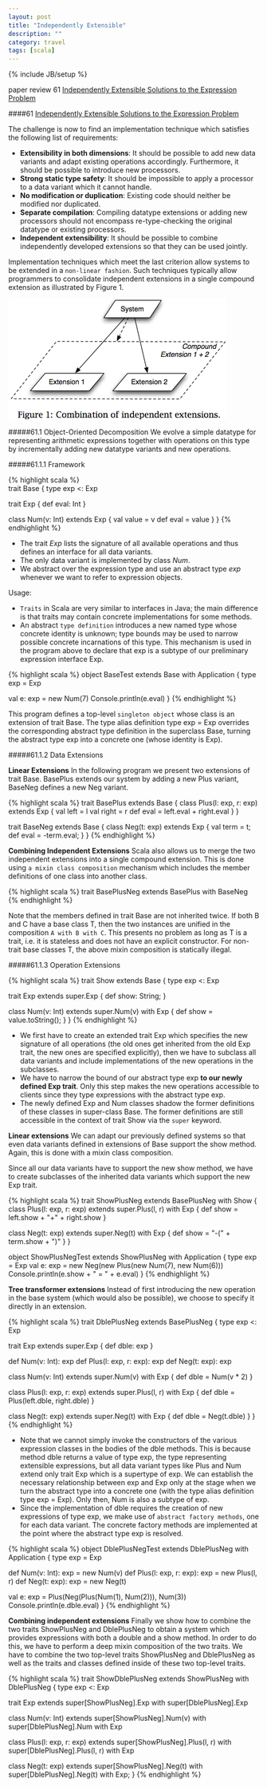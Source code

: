 ```yaml
---
layout: post
title: "Independently Extensible"
description: ""
category: travel
tags: [scala]
---
```

{% include JB/setup %}

paper review 61 [Independently Extensible Solutions to the Expression Problem][1]
<!--break-->

####61 [Independently Extensible Solutions to the Expression Problem][1]

The challenge is now to find an implementation technique which satisfies the following list of requirements:

* **Extensibility in both dimensions**: It should be possible to add new data variants and adapt existing operations accordingly. Furthermore, it should be possible to introduce new processors.
* **Strong static type safety**: It should be impossible to apply a processor to a data variant which it cannot handle.
* **No modification or duplication**: Existing code should neither be modified nor duplicated.
* **Separate compilation**: Compiling datatype extensions or adding new processors should not encompass re-type-checking the original datatype or existing processors.
* **Independent extensibility**: It should be possible to combine independently developed extensions so that they can be used jointly.

Implementation techniques which meet the last criterion allow systems to be extended in a `non-linear fashion`. Such techniques typically allow programmers to consolidate independent extensions in a single compound extension as illustrated by Figure 1.

![1](/assets/2013-11-11-scala-papers/scala1.png)

#####61.1 Object-Oriented Decomposition
We evolve a simple datatype for representing arithmetic expressions together with operations on this type by incrementally adding new datatype variants and new operations.

#####61.1.1 Framework

{% highlight scala %}  
trait Base {
  type exp <: Exp

  trait Exp {
    def eval: Int
  }

  class Num(v: Int) extends Exp {
    val value = v
    def eval = value
  }
}
{% endhighlight %}

* The trait _Exp_ lists the signature of all available operations and thus defines an interface for all data variants.
* The only data variant is implemented by class _Num_.
* We abstract over the expression type and use an abstract type _exp_ whenever we want to refer to expression objects.

Usage:

* `Traits` in Scala are very similar to interfaces in Java; the main difference is that traits may contain concrete implementations for some methods.
* An abstract `type definition` introduces a new named type whose concrete identity is unknown; type bounds may be used to narrow possible concrete incarnations of this type. This mechanism is used in the program above to declare that exp is a subtype of our preliminary expression interface Exp.  

{% highlight scala %}
object BaseTest extends Base with Application {
   type exp = Exp
           
   val e: exp = new Num(7)
   Console.println(e.eval)
}
{% endhighlight %}

This program defines a top-level `singleton object` whose class is an extension of trait Base. The type alias definition type exp = Exp overrides the corresponding abstract type definition in the superclass Base, turning the abstract type exp into a concrete one (whose identity is Exp).

#####61.1.2 Data Extensions

**Linear Extensions** In the following program we present two extensions of trait Base. BasePlus extends our system by adding a new Plus variant, BaseNeg defines a new Neg variant.

{% highlight scala %}
trait BasePlus extends Base {
    class Plus(l: exp, r: exp) extends Exp {
        val left = l
        val right = r
        def eval = left.eval + right.eval
    }
}

trait BaseNeg extends Base {
    class Neg(t: exp) extends Exp {
        val term = t;
        def eval = -term.eval;
    }
}
{% endhighlight %}

**Combining Independent Extensions** Scala also allows us to merge the two independent extensions into a single compound extension. This is done using `a mixin class composition` mechanism which includes the member definitions of one class into another class.

{% highlight scala %}
trait BasePlusNeg extends BasePlus with BaseNeg
{% endhighlight %}

Note that the members defined in trait Base are not inherited twice. If both B and C have a base class T, then the two instances are unified in the composition `A with B with C`. This presents no problem as long as T is a trait, i.e. it is stateless and does not have an explicit constructor. For non-trait base classes T, the above mixin composition is statically illegal.

#####61.1.3 Operation Extensions

{% highlight scala %}
trait Show extends Base {
  type exp <: Exp

  trait Exp extends super.Exp {
      def show: String;
  }

  class Num(v: Int) extends super.Num(v) with Exp {
      def show = value.toString();
  }
}
{% endhighlight %}

* We first have to create an extended trait Exp which specifies the new signature of all operations (the old ones get inherited from the old Exp trait, the new ones are specified explicitly), then we have to subclass all data variants and include implementations of the new operations in the subclasses.
* We have to narrow the bound of our abstract type exp **to our newly defined Exp trait**. Only this step makes the new operations accessible to clients since they type expressions with the abstract type exp.
* The newly defined Exp and Num classes shadow the former definitions of these classes in super-class Base. The former definitions are still accessible in the context of trait Show via the `super` keyword.

**Linear extensions** We can adapt our previously defined systems so that even data variants defined in extensions of Base support the show method. Again, this is done with a mixin class composition.

Since all our data variants have to support the new show method, we have to create subclasses of the inherited data variants which support the new Exp trait.

{% highlight scala %}
trait ShowPlusNeg extends BasePlusNeg with Show {
  class Plus(l: exp, r: exp) extends super.Plus(l, r) with Exp {
      def show = left.show + "+" + right.show
  }

  class Neg(t: exp) extends super.Neg(t) with Exp {
      def show = "-(" + term.show + ")"
  }
}

object ShowPlusNegTest extends ShowPlusNeg with Application {
  type exp = Exp
  val e: exp = new Neg(new Plus(new Num(7), new Num(6)))
  Console.println(e.show + " = " + e.eval)
}
{% endhighlight %}

**Tree transformer extensions** Instead of first introducing the new operation in the base system (which would also be possible), we choose to specify it directly in an extension. 

{% highlight scala %}
trait DblePlusNeg extends BasePlusNeg {
  type exp <: Exp

  trait Exp extends super.Exp {
      def dble: exp
  }

  def Num(v: Int): exp
  def Plus(l: exp, r: exp): exp
  def Neg(t: exp): exp

  class Num(v: Int) extends super.Num(v) with Exp {
      def dble = Num(v * 2)
  }

  class Plus(l: exp, r: exp) extends super.Plus(l, r) with Exp {
      def dble = Plus(left.dble, right.dble)
  }

  class Neg(t: exp) extends super.Neg(t) with Exp {
      def dble = Neg(t.dble)
  }
}
{% endhighlight %}

* Note that we cannot simply invoke the constructors of the various expression classes in the bodies of the dble methods. This is because method dble returns a value of type exp, the type representing extensible expressions, but all data variant types like Plus and Num extend only trait Exp which is a supertype of exp. We can establish the necessary relationship between exp and Exp only at the stage when we turn the abstract type into a concrete one (with the type alias definition type exp = Exp). Only then, Num is also a subtype of exp. 
* Since the implementation of dble requires the creation of new expressions of type exp, we make use of `abstract factory methods`, one for each data variant. The concrete factory methods are implemented at the point where the abstract type exp is resolved.

{% highlight scala %}
object DblePlusNegTest extends DblePlusNeg with Application {
  type exp = Exp

  def Num(v: Int): exp = new Num(v)
  def Plus(l: exp, r: exp): exp = new Plus(l, r)
  def Neg(t: exp): exp = new Neg(t)

  val e: exp = Plus(Neg(Plus(Num(1), Num(2))), Num(3))
  Console.println(e.dble.eval)
}
{% endhighlight %}

**Combining independent extensions** Finally we show how to combine the two traits ShowPlusNeg and DblePlusNeg to obtain a system which provides expressions with both a double and a show method. In order to do this, we have to perform a deep mixin composition of the two traits. We have to combine the two top-level traits ShowPlusNeg and DblePlusNeg as well as the traits and classes defined inside of these two top-level traits.

{% highlight scala %}
trait ShowDblePlusNeg extends ShowPlusNeg with DblePlusNeg {
  type exp <: Exp

  trait Exp extends super[ShowPlusNeg].Exp with super[DblePlusNeg].Exp

  class Num(v: Int) extends super[ShowPlusNeg].Num(v)
      with super[DblePlusNeg].Num
      with Exp

  class Plus(l: exp, r: exp) extends super[ShowPlusNeg].Plus(l, r)
      with super[DblePlusNeg].Plus(l, r)
      with Exp

  class Neg(t: exp) extends super[ShowPlusNeg].Neg(t)
      with super[DblePlusNeg].Neg(t)
      with Exp;
}
{% endhighlight %}

[1]: http://scala-lang.org/docu/files/IC_TECH_REPORT_200433.pdf
